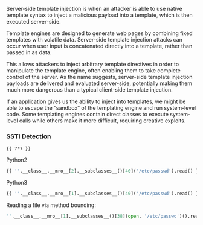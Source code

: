 Server-side template injection is when an attacker is able to use native template syntax to inject a malicious payload into a template, which is then executed server-side.

Template engines are designed to generate web pages by combining fixed templates with volatile data. 
Server-side template injection attacks can occur when user input is concatenated directly into a template, rather than passed in as data. 

This allows attackers to inject arbitrary template directives in order to manipulate the template engine, often enabling them to take complete control of the server. 
As the name suggests, server-side template injection payloads are delivered and evaluated server-side, potentially making them much more dangerous than a typical client-side template injection.      

If an application gives us the ability to inject into templates, we might be able to escape the “sandbox” of the templating engine and run system-level code. 
Some templating engines contain direct classes to execute system-level calls while others make it more difficult, requiring creative exploits.   

### SSTI Detection

```text
{{ 7*7 }}
```

Python2

```python
{{ ''.__class__.__mro__[2].__subclasses__()[40]('/etc/passwd').read() }}
```

Python3

```python
{{ ''.__class__.__mro__[1].__subclasses__()[40]('/etc/passwd').read() }}
```

Reading a file via method bounding:

```python
''.__class__.__mro__[1].__subclasses__()[38](open, '/etc/passwd')().read()
```